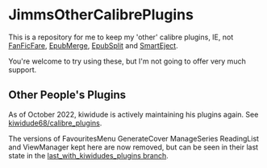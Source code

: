 # JimmsOtherCalibrePlugins

This is a repository for me to keep my 'other' calibre plugins, IE, not
[FanFicFare](../../../FanFicFare), [EpubMerge](../../../EpubMerge), [EpubSplit](../../../EpubSplit) and [SmartEject](../../../SmartEject).

You're welcome to try using these, but I'm not going to offer very much support.

## Other People's Plugins

As of October 2022, kiwidude is actively maintaining his plugins again.  See [kiwidude68/calibre_plugins](https://github.com/kiwidude68/calibre_plugins).

The versions of FavouritesMenu GenerateCover ManageSeries ReadingList and ViewManager kept here are now removed, but can be seen in their last state in the [last_with_kiwidudes_plugins branch](https://github.com/JimmXinu/JimmsOtherCalibrePlugins/tree/last_with_kiwidudes_plugins).

